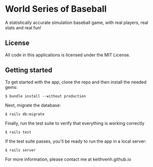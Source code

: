 # World Series of Baseball

A statistically accurate simulation baseball game, with real players, real stats and real fun!

## License

All code in this applications is licensed under the MIT License.

## Getting started

To get started with the app, clone the repo and then install the needed gems:

```
$ bundle install --without production
```

Next, migrate the database:

```
$ rails db:migrate
```

Finally, run the test suite to verify that everything is working correctly

```
$ rails test
```

If the test suite passes, you'll be ready to run the app in a local server:

```
$ rails server
```

For more information, please contact me at keithvenh.github.io